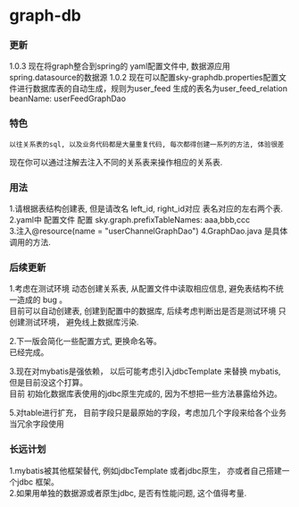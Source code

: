 # graph-db

### 更新
1.0.3 现在将graph整合到spring的 yaml配置文件中, 数据源应用spring.datasource的数据源
1.0.2 现在可以配置sky-graphdb.properties配置文件进行数据库表的自动生成，规则为user_feed 生成的表名为user_feed_relation beanName: userFeedGraphDao         
### 特色
    以往关系表的sql, 以及业务代码都是大量重复代码, 每次都得创建一系列的方法, 体验很差   
现在你可以通过注解去注入不同的关系表来操作相应的关系表.
### 用法
1.请根据表结构创建表, 但是请改名 left_id, right_id对应 表名对应的左右两个表.  
2.yaml中 配置文件 配置 sky.graph.prefixTableNames: aaa,bbb,ccc   
3.注入@resource(name = "userChannelGraphDao")
4.GraphDao.java 是具体调用的方法.
### 后续更新
1.考虑在测试环境 动态创建关系表, 从配置文件中读取相应信息, 避免表结构不统一造成的 bug 。        
目前可以自动创建表, 创建到配置中的数据库, 后续考虑判断出是否是测试环境 只创建测试环境， 避免线上数据库污染.       
           
2.下一版会简化一些配置方式, 更换命名等。       
已经完成。      
         
3.现在对mybatis是强依赖， 以后可能考虑引入jdbcTemplate 来替换 mybatis, 但是目前没这个打算。              
目前 初始化数据库表使用的jdbc原生完成的, 因为不想把一些方法暴露给外边。             
             
5.对table进行扩充， 目前字段只是最原始的字段，考虑加几个字段来给各个业务当冗余字段使用
       
### 长远计划
1.mybatis被其他框架替代, 例如jdbcTemplate 或者jdbc原生， 亦或者自己搭建一个jdbc 框架。    
2.如果用单独的数据源或者原生jdbc, 是否有性能问题, 这个值得考量.           



